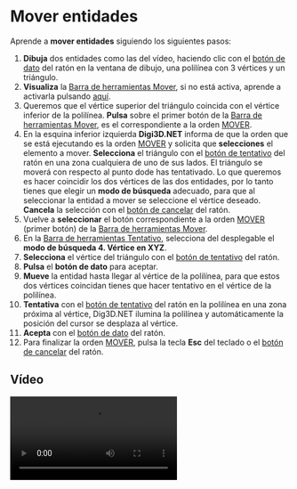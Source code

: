 # Mover entidades

Aprende a **mover entidades** siguiendo los siguientes pasos:

1. **Dibuja** dos entidades como las del vídeo, haciendo clic con el [botón de dato](mover-entidades.md) del ratón en la ventana de dibujo, una polilínea con 3 vértices y un triángulo.
2. **Visualiza** la [Barra de herramientas Mover](https://github.com/digi21/docs/tree/7fc627c885c16fb88afc7cc05a6df2a2f4a54563/digi3d-net/primeros-pasos/comenzando-a-utilizar-digi3d.net/comenzando-con-la-ventana-de-dibujo/BarraDeHerramientasMover.html), si no está activa, aprende a activarla pulsando [aquí](https://github.com/digi21/docs/tree/7fc627c885c16fb88afc7cc05a6df2a2f4a54563/digi3d-net/primeros-pasos/comenzando-a-utilizar-digi3d.net/comenzando-con-la-ventana-de-dibujo/PresentacionDeBarrasHerramientasBasicas.html).
3. Queremos que el vértice superior del triángulo coincida con el vértice inferior de la polilínea. **Pulsa** sobre el primer botón de la [Barra de herramientas Mover](https://github.com/digi21/docs/tree/7fc627c885c16fb88afc7cc05a6df2a2f4a54563/digi3d-net/primeros-pasos/comenzando-a-utilizar-digi3d.net/comenzando-con-la-ventana-de-dibujo/BarraDeHerramientasMover.html), es el correspondiente a la orden [MOVER](https://github.com/digi21/docs/tree/7fc627c885c16fb88afc7cc05a6df2a2f4a54563/digi3d-net/primeros-pasos/comenzando-a-utilizar-digi3d.net/comenzando-con-la-ventana-de-dibujo/MOVER.html).
4. En la esquina inferior izquierda **Digi3D.NET** informa de que la orden que se está ejecutando es la orden [MOVER](https://github.com/digi21/docs/tree/7fc627c885c16fb88afc7cc05a6df2a2f4a54563/digi3d-net/primeros-pasos/comenzando-a-utilizar-digi3d.net/comenzando-con-la-ventana-de-dibujo/MOVER.html) y solicita que **selecciones** el elemento a mover. **Selecciona** el triángulo con el [botón de tentativo](mover-entidades.md) del ratón en una zona cualquiera de uno de sus lados. El triángulo se moverá con respecto al punto dode has tentativado. Lo que queremos es hacer coincidir los dos vértices de las dos entidades, por lo tanto tienes que elegir un **modo de búsqueda** adecuado, para que al seleccionar la entidad a mover se seleccione el vértice deseado. **Cancela** la selección con el [botón de cancelar](mover-entidades.md) del ratón.
5. Vuelve a **seleccionar** el botón correspondiente a la orden [MOVER](https://github.com/digi21/docs/tree/7fc627c885c16fb88afc7cc05a6df2a2f4a54563/digi3d-net/primeros-pasos/comenzando-a-utilizar-digi3d.net/comenzando-con-la-ventana-de-dibujo/MOVER.html) \(primer botón\) de la [Barra de herramientas Mover](https://github.com/digi21/docs/tree/7fc627c885c16fb88afc7cc05a6df2a2f4a54563/digi3d-net/primeros-pasos/comenzando-a-utilizar-digi3d.net/comenzando-con-la-ventana-de-dibujo/BarraDeHerramientasMover.html).
6. En la [Barra de herramientas Tentativo](https://github.com/digi21/docs/tree/7fc627c885c16fb88afc7cc05a6df2a2f4a54563/digi3d-net/primeros-pasos/comenzando-a-utilizar-digi3d.net/comenzando-con-la-ventana-de-dibujo/BarraDeHerramientasTentativo.html), selecciona del desplegable el **modo de búsqueda 4. Vértice en XYZ**.
7. **Selecciona** el vértice del triángulo con el [botón de tentativo](mover-entidades.md) del ratón.
8. **Pulsa** el **botón de dato** para aceptar.
9. **Mueve** la entidad hasta llegar al vértice de la polilínea, para que estos dos vértices coincidan tienes que hacer tentativo en el vértice de la polilínea.
10. **Tentativa** con el [botón de tentativo](mover-entidades.md) del ratón en la polilínea en una zona próxima al vértice, Dig3D.NET ilumina la polilínea y automáticamente la posición del cursor se desplaza al vértice.
11. **Acepta** con el [botón de dato](mover-entidades.md) del ratón.
12. Para finalizar la orden [MOVER](https://github.com/digi21/docs/tree/7fc627c885c16fb88afc7cc05a6df2a2f4a54563/digi3d-net/primeros-pasos/comenzando-a-utilizar-digi3d.net/comenzando-con-la-ventana-de-dibujo/MOVER.html), pulsa la tecla **Esc** del teclado o el [botón de cancelar](mover-entidades.md) del ratón.

## Vídeo

<video controls>
    <source src="https://digi21.blob.core.windows.net/videos-ayuda/Mover%20entidades.mp4" type="video/mp4">
</video>

